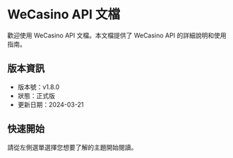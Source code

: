 # WeCasino API 文檔

歡迎使用 WeCasino API 文檔。本文檔提供了 WeCasino API 的詳細說明和使用指南。

## 版本資訊

- 版本號：v1.8.0
- 狀態：正式版
- 更新日期：2024-03-21

## 快速開始

請從左側選單選擇您想要了解的主題開始閱讀。 